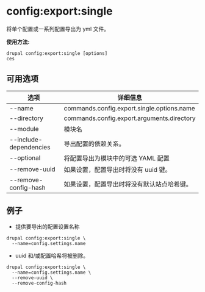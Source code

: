 # config:export:single
将单个配置或一系列配置导出为 yml 文件。

**使用方法:**
```
drupal config:export:single [options]
ces
```

## 可用选项
选项 | 详细信息
-------|-------------
--name | commands.config.export.single.options.name
--directory | commands.config.export.arguments.directory
--module | 模块名
--include-dependencies | 导出配置的依赖关系。
--optional | 将配置导出为模块中的可选 YAML 配置
--remove-uuid | 如果设置，配置导出时将没有 uuid 键。
--remove-config-hash | 如果设置，配置导出时将没有默认站点哈希键。

## 例子
* 提供要导出的配置设置名称
```
drupal config:export:single \
  --name=config.settings.name
```
* uuid 和/或配置哈希将被删除。
```
drupal config:export:single \
  --name=config.settings.name \
  --remove-uuid \
  --remove-config-hash
```
